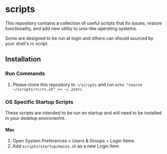 # scripts

This repository contains a collection of useful scripts that fix issues, restore functionality, and add new utility to unix-like operating systems. 

Some are designed to be run at login and others can should sourced by your shell's rc script.

## Installation

### Run Commands

1. Please clone this repository to `~/scripts` and run `echo "source ~/scripts/rc/rc.sh" >> ~/.zshrc`

### OS Specific Startup Scripts

These scripts are intended to be run on startup and will need to be installed in your desktop environemnt.

#### Mac

1. Open System Preferences > Users & Groups > Login Items
2. Add `scripts/startup/macos.sh` as a new Login Item

